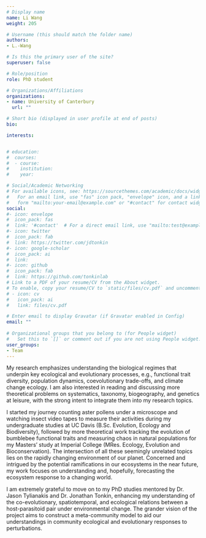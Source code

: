 ```yaml
---
# Display name
name: Li Wang 
weight: 205

# Username (this should match the folder name)
authors:
- L.-Wang

# Is this the primary user of the site?
superuser: false

# Role/position
role: PhD student

# Organizations/Affiliations
organizations:
- name: University of Canterbury
  url: ""

# Short bio (displayed in user profile at end of posts)
bio: 

interests:


# education:
#  courses:
#  - course: 
#    institution: 
#    year: 

# Social/Academic Networking
# For available icons, see: https://sourcethemes.com/academic/docs/widgets/#icons
#   For an email link, use "fas" icon pack, "envelope" icon, and a link in the
#   form "mailto:your-email@example.com" or "#contact" for contact widget.
social:
#- icon: envelope
#  icon_pack: fas
#  link: '#contact'  # For a direct email link, use "mailto:test@example.org".
#- icon: twitter
#  icon_pack: fab
#  link: https://twitter.com/jdtonkin
#- icon: google-scholar
#  icon_pack: ai
#  link: 
#- icon: github
#  icon_pack: fab
#  link: https://github.com/tonkinlab
# Link to a PDF of your resume/CV from the About widget.
# To enable, copy your resume/CV to `static/files/cv.pdf` and uncomment the lines below.  
# - icon: cv
#   icon_pack: ai
#   link: files/cv.pdf

# Enter email to display Gravatar (if Gravatar enabled in Config)
email: ""
  
# Organizational groups that you belong to (for People widget)
#   Set this to `[]` or comment out if you are not using People widget.  
user_groups:
- Team
---
```


My research emphasizes understanding the biological regimes that underpin key ecological and evolutionary processes, e.g., functional trait diversity, population dynamics, coevolutionary trade-offs, and climate change ecology. I am also interested in reading and discussing more theoretical problems on systematics, taxonomy, biogeography, and genetics at leisure, with the strong intent to integrate them into my research topics.
 
I started my journey counting aster pollens under a microscope and watching insect video tapes to measure their activities during my undergraduate studies at UC Davis (B.Sc. Evolution, Ecology and Biodiversity), followed by more theoretical work tracking the evolution of bumblebee functional traits and measuring chaos in natural populations for my Masters’ study at Imperial College (MRes. Ecology, Evolution and Bioconservation). The intersection of all these seemingly unrelated topics lies on the rapidly changing environment of our planet. Concerned and intrigued by the potential ramifications in our ecosystems in the near future, my work focuses on understanding and, hopefully, forecasting the ecosystem response to a changing world.
 
I am extremely grateful to move on to my PhD studies mentored by Dr. Jason Tylianakis and Dr. Jonathan Tonkin, enhancing my understanding of the co-evolutionary, spatiotemporal, and ecological relations between a host-parasitoid pair under environmental change. The grander vision of the project aims to construct a meta-community model to aid our understandings in community ecological and evolutionary responses to perturbations.
